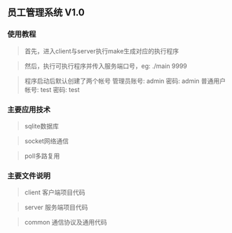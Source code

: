 
## 员工管理系统 V1.0
### 使用教程
>首先，进入client与server执行make生成对应的执行程序

>然后，执行可执行程序并传入服务端口号，eg: ./main 9999

>程序启动后默认创建了两个帐号
>管理员账号: admin  密码: admin
>普通用户帐号: test  密码: test

### 主要应用技术
>sqlite数据库

>socket网络通信

>poll多路复用

### 主要文件说明
>client 客户端项目代码

>server 服务端项目代码

>common 通信协议及通用代码
